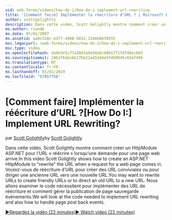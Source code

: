 ```yaml
---
uid: web-forms/videos/how-do-i/how-do-i-implement-url-rewriting
title: '[Comment faire] Implémenter la réécriture d’URL ? | Microsoft Docs'
author: scottgolightly
description: Dans cette vidéo, Scott Golightly montre comment créer un HttpModule ASP.NET pour l’URL 'réécrire » lorsqu’une demande pour une page web arrive. Vous pouvez souhaiter réécrire...
ms.author: riande
ms.date: 07/01/2007
ms.assetid: aa0c328c-edff-4908-b052-31b6b06f8555
msc.legacyurl: /web-forms/videos/how-do-i/how-do-i-implement-url-rewriting
msc.type: video
ms.openlocfilehash: da4b3e5c77a2863a9e50a6c68617f1fd748ec665
ms.sourcegitcommit: 24b1f6decbb17bb22a45166e5fdb0845c65af498
ms.translationtype: MT
ms.contentlocale: fr-FR
ms.lasthandoff: 03/01/2019
ms.locfileid: "57057756"
---
```

<a name="how-do-i-implement-url-rewriting"></a><span data-ttu-id="1202b-105">[Comment faire] Implémenter la réécriture d’URL ?</span><span class="sxs-lookup"><span data-stu-id="1202b-105">[How Do I:] Implement URL Rewriting?</span></span>
====================
<span data-ttu-id="1202b-106">par [Scott Golightly](https://github.com/scottgolightly)</span><span class="sxs-lookup"><span data-stu-id="1202b-106">by [Scott Golightly](https://github.com/scottgolightly)</span></span>

<span data-ttu-id="1202b-107">Dans cette vidéo, Scott Golightly montre comment créer un HttpModule ASP.NET pour l’URL « réécrire » lorsqu’une demande pour une page web arrive.</span><span class="sxs-lookup"><span data-stu-id="1202b-107">In this video Scott Golightly shows how to create an ASP.NET HttpModule to "rewrite" the URL when a request for a web page comes in.</span></span> <span data-ttu-id="1202b-108">Voulez-vous de réécriture d’URL pour créer des URL conviviales ou pour diriger une ancienne URL vers une nouvelle URL.</span><span class="sxs-lookup"><span data-stu-id="1202b-108">You may want to rewrite URLs to create friendly URLs or to direct an old URL to a new URL.</span></span> <span data-ttu-id="1202b-109">Nous allons examiner le code nécessitent pour implémenter des URL de réécriture et comment gérer la publication de page sauvegarde événements.</span><span class="sxs-lookup"><span data-stu-id="1202b-109">We will look at the code needed to implement URL rewriting and also how to handle page post back events.</span></span>

[<span data-ttu-id="1202b-110">&#9654;Regardez la vidéo (22 minutes)</span><span class="sxs-lookup"><span data-stu-id="1202b-110">&#9654; Watch video (22 minutes)</span></span>](https://channel9.msdn.com/Blogs/ASP-NET-Site-Videos/how-do-i-implement-url-rewriting)
